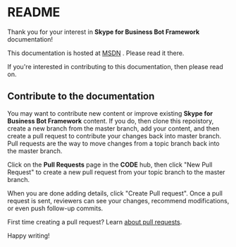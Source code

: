 # README

Thank you for your interest in **Skype for Business Bot Framework** documentation!

This documentation is hosted at [MSDN](https://msdn.microsoft.com/en-us/skype/Skype-For-Business-Bot-Framework/docs/overview) . Please read it there.

If you're interested in contributing to this documentation, then please read on.

 ## Contribute to the documentation

You may want to contribute new content or improve existing **Skype for Business Bot Framework** content. If you do, then clone this repoistory, 
create a new branch from the master branch, add your content, and then create a pull request to contribute your changes back into master branch.
Pull requests are the way to move changes from a topic branch back into the master branch.

Click on the **Pull Requests** page in the **CODE** hub, then click "New Pull Request" to create a new pull request from your topic branch to the master branch.

When you are done adding details, click "Create Pull request". Once a pull request is sent, reviewers can see your changes, recommend modifications, or even push follow-up commits.

First time creating a pull request?  Learn [about pull requests](https://help.github.com/articles/about-pull-requests/).


Happy writing!
